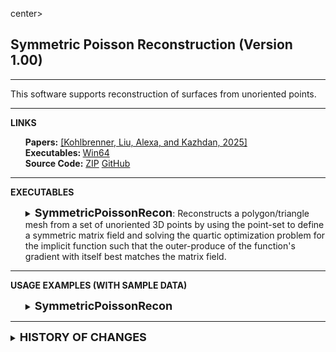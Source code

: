 center><h2>Symmetric Poisson Reconstruction (Version 1.00)</h2></center>
<hr>
This software supports reconstruction of surfaces from unoriented points.
<hr>
<a name="LINKS"><b>LINKS</b></a><br>
<ul>
<b>Papers:</b>
<a href="https://www.cs.jhu.edu/~misha/MyPapers/SGP25.pdf">[Kohlbrenner, Liu, Alexa, and Kazhdan, 2025]</a>
<br>
<b>Executables: </b>
<a href="https://www.cs.jhu.edu/~misha/Code/SymmetricPoissonRecon/Version1.00/SymPR.x64.zip">Win64</a><br>
<b>Source Code:</b>
<a href="https://www.cs.jhu.edu/~misha/Code/SymmetricPoissonRecon/Version1.00/SymPR.zip">ZIP</a> <a href="https://github.com/mkazhdan/SymmetricPoissonReconstruction">GitHub</a><br>

</ul>
<hr>
<a name="EXECUTABLES"><b>EXECUTABLES</b></a><br>


<ul>
<dl>
<DETAILS>
<SUMMARY>
<font size="+1"><b>SymmetricPoissonRecon</b></font>:
Reconstructs a polygon/triangle mesh from a set of unoriented 3D points by using the point-set to define a symmetric matrix field and solving the quartic optimization problem for the implicit function such that the outer-produce of the function's gradient with itself best matches the matrix field.
</SUMMARY>
<dt><b>--in</b> &lt;<i>input points</i>&gt;
</dt><dd> This string is the name of the file from which the point set will be read.<br>
If the file extension is <i>.ply</i>, the file should be in
<a href="http://www.cc.gatech.edu/projects/large_models/ply.html">PLY</a> format, giving the list of oriented
vertices with the x-, y-, and z-coordinates of the positions encoded by the properties <i>x</i>, <i>y</i>, and
<i>z</i>.<br>
Otherwise, the file should be an ascii file with groups of 3, white space delimited, numbers: the x-, y-, and z-coordinates of the point's position. (No information about the number of oriented point samples should be specified.)<br> 

</dd><dt>[<b>--out</b> &lt;<i>output mesh/implicit-function</i>&gt;]
</dt><dd> This string is the name of the file to which the output will be written.<br>
<UL>
<LI>If the file extension is <i>.ply</i>, the output will be a polygon/triangle mesh (output in <a href="http://www.cc.gatech.edu/projects/large_models/ply.html">PLY</a> format).<br>
<LI>If the file extesnion is <i>.grid</i>, the output will be regular grid sampling the implicit function. The file will consist of seven header lines in ASCII describing the contents, following by the grid values in binary.<BR>
<UL>
<LI>The header looks like:<PRE><CODE>G3
1 DOUBLE
&lt;RES_X&gt; &lt;RES_Y&gt; &lt;RES_Z&gt;
&lt;M_00&gt; &lt;M_01&gt; &lt;M_02&gt; &lt;M_03&gt;
&lt;M_10&gt; &lt;M_11&gt; &lt;M_12&gt; &lt;M_13&gt;
&lt;M_20&gt; &lt;M_21&gt; &lt;M_22&gt; &lt;M_23&gt;
&lt;M_30&gt; &lt;M_31&gt; &lt;M_22&gt; &lt;M_33&gt;
</CODE></PRE>
The first two lines describe the contents of the file -- a 3D grid with a double-precision floating point value per cell.<br>
The next line gives the resolution of the grid in <code>x</code>-, <code>y</code>-, and <code>z</code>-directions.<br>
The following four lines give the 4x4 coefficients of the homogenous transformation <CODE>&lt;M&gt;</CODE> taking grid-space coordinates to world-coordinates.
<LI>
The next 8 x <code>&lt;RES_X&gt;</code> x <code>&lt;RES_Y&gt;</code> x <code>&lt;RES_Z&gt;</code> bytes correspond to the (double-precision) floating point values
of the implicit function.
</UL>

</dd><dt>[<b>--depth</b> &lt;<i>reconstruction depth</i>&gt;]
</dt><dd> This integer is the depth of the tree that will be used for surface reconstruction.
Running at depth <i>d</i> corresponds to solving on a voxel grid whose resolution is 
2^<i>d</i> x 2^<i>d</i> x 2^<i>d</i>. Note that since the reconstructor adapts the octree to the
sampling density.<BR>
The default value for this parameter is 7.

</dd><dt>[<b>--sWeight</b> &lt;<i>screening weight</i>&gt;]
</dt><dd> This floating point value specifies the weight given to having the implicit function evaluate to zero at the samples.<br>
The default value is 50,000.

</dd><dt>[<b>--dWeight</b> &lt;<i>boundary Dirichlet weight</i>&gt;]
</dt><dd> This floating point value specifies the weight given to having the implicit function be constant on the boundary of the unit-cube.<br>
The default value is 100.

</dd><dt>[<b>--scale</b> &lt;<i>scale factor</i>&gt;]
</dt><dd> This floating point value specifies the ratio between the diameter of the cube used for reconstruction
and the diameter of the samples' bounding cube.<br>
The default value is 1.25.

</dd><dt>[<b>--coarseIiters</b> &lt;<i>Gauss-Seidel iterations at coarsest level</i>&gt;]
</dt><dd> This integer value specifies the number of Gauss-Seidel relaxations to be performed at the coarsest level of the hierarchy.<br>
The default value for this parameter is 512.

</dd><dt>[<b>--iters</b> &lt;<i>Gauss-Seidel iterations at finest level level</i>&gt;]
</dt><dd> This integer value specifies the number of Gauss-Seidel relaxations to be performed at the finest level of the hierarchy.<br>
The default value for this parameter is 10.

</dd><dt>[<b>--iMult</b> &lt;<i>Gauss-Seidel iteration multiplier</i>&gt;]
</dt><dd> This floating point value how the multiplicative factor for the number of Gauss Seidel iterations to be performed at progressively coarser levels (excluding the coarsest level).<BR>
The default value for this parameter is 2.0.

</dd><dt>[<b>--nn</b> &lt;<i>number of nearest neighbors</i>&gt;]
</dt><dd> This integer value specifies the number of nearest neighobrs that are to be used for estimating the local covariance.<BR>
The default value for this parameter is 20.

</dd><dt>[<b>--density</b>]
</dt><dd> Enabling this flag tells the reconstructor to output a triangle mesh (rather than a polygon mesh).

</dd><dt>[<b>--verbose &lt;<i>verbosity</i>&gt;</b>]
</dt><dd> This integer variable specifies the level of verbosity output to the standard output (with larger values corresponding to more verbose output).<BR>
<B>Note</B>: The calculation of verbose output can noticeably affect run-time performance.

</dd>
</DETAILS>
</dl>
</ul>



<hr>
<a name="USAGE"><b>USAGE EXAMPLES (WITH SAMPLE DATA)</b></a><br>

<ul>
<dl>
<DETAILS>
<SUMMARY>
<font size="+1"><b>SymmetricPoissonRecon </b></font>
</SUMMARY>
For testing purposes, a point-set sampling the <A HREF="https://www.cs.jhu.edu/~misha/SymmetricPoissonReconstruction/bunny_raw.xyz">Stanford Bunny</A> is provided. (Data sourced from the <A HREF="http://graphics.stanford.edu/data/3Dscanrep/">Stanford Scanning Repository</A>.) The point-set consists of roughly 360K points, written in ASCII format with three floating point values per line.<BR>

The surface of the model can be reconstructed by calling symmetric Poisson reconstructor:
<blockquote><code>% SymmetricPoissonRecon --in bunny_raw.xyz --out bunny.ply</code></blockquote>

</DETAILS>
</dl>
</ul>



<hr>
<DETAILS>
<SUMMARY>
<font size="+1"><b><B>HISTORY OF CHANGES</B></b></font>
</SUMMARY>
<a href="http://www.cs.jhu.edu/~misha/Code/PoissonRecon/Version1.00/">Version 1</a>:
<ul>
<li> Initial source-code.
</Ul>
</DETAILS>
